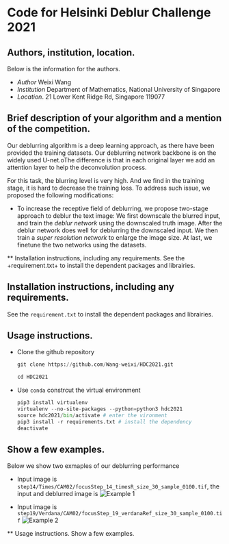 # Code for Helsinki Deblur Challenge 2021
## Authors, institution, location.
Below is the information for the authors.
 + *Author*       Weixi Wang
 + *Institution*  Department of Mathematics, National University of Singapore
 + *Location*.    21 Lower Kent Ridge Rd, Singapore 119077    
## Brief description of your algorithm and a mention of the competition.
 Our deblurring algorithm is a deep learning approach, as there have been provided the training datasets. Our deblurring network backbone is on the widely used U-net.oThe difference is that in each original layer we add an attention layer to help the deconvolution process.
 
 For this task, the blurring level is very high. And we find in the training stage, it is hard to decrease the training loss. To address such issue, we proposed the following modifications:
 + To increase the receptive field of deblurring, we propose two-stage approach to deblur the text image: We first downscale the blurred input, and train the *deblur network* using the downscaled truth image. After the deblur network does well for deblurring the downscaled input. We then train a *super resolution network* to enlarge the image size. At last, we finetune the two networks using the datasets.


** Installation instructions, including any requirements.
See the +requirement.txt+ to install the dependent packages and librairies.
 ## Installation instructions, including any requirements.
See the ```requirement.txt``` to install the dependent packages and librairies.

 ## Usage instructions.
 + Clone the github repository
   
   ```python 
   git clone https://github.com/Wang-weixi/HDC2021.git

   cd HDC2021
   ```
 + Use ```conda```  constrcut the virtual environment
    ```python
    pip3 install virtualenv
    virtualenv --no-site-packages --python=python3 hdc2021
    source hdc2021/bin/activate # enter the vironment
    pip3 install -r requirements.txt # install the dependency 
    deactivate
    ```

 ## Show a few examples.
Below we show two exmaples of our deblurring performance
 + Input image is `step14/Times/CAM02/focusStep_14_timesR_size_30_sample_0100.tif`, the input and deblurred image is
    ![Example 1](./example/focusStep_14_timesR_size_30_sample_0100.png)

 + Input image is `step19/Verdana/CAM02/focusStep_19_verdanaRef_size_30_sample_0100.tif`
    ![Example 2](./example/focusStep_15_verdanaRef_size_30_sample_0100.png)


** Usage instructions.
Show a few examples.
